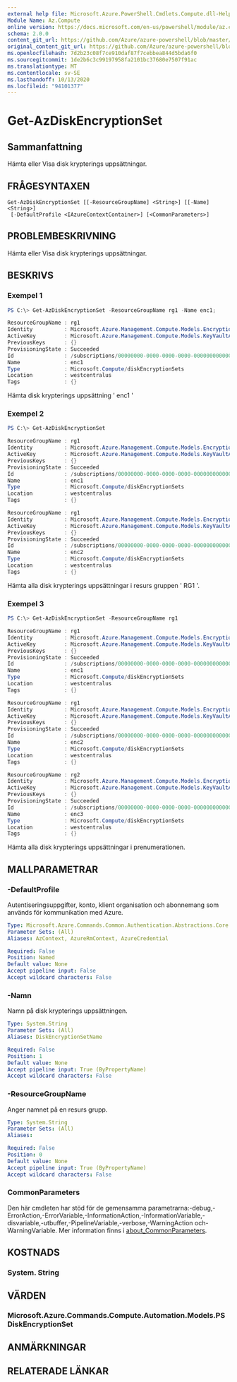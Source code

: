 ```yaml
---
external help file: Microsoft.Azure.PowerShell.Cmdlets.Compute.dll-Help.xml
Module Name: Az.Compute
online version: https://docs.microsoft.com/en-us/powershell/module/az.compute/get-azdiskencryptionset.md
schema: 2.0.0
content_git_url: https://github.com/Azure/azure-powershell/blob/master/src/Compute/Compute/help/Get-AzDiskEncryptionSet.md
original_content_git_url: https://github.com/Azure/azure-powershell/blob/master/src/Compute/Compute/help/Get-AzDiskEncryptionSet.md
ms.openlocfilehash: 7d2b23c08f7ce910daf87f7cebbea844d5bda6f0
ms.sourcegitcommit: 1de2b6c3c99197958fa2101bc37680e7507f91ac
ms.translationtype: MT
ms.contentlocale: sv-SE
ms.lasthandoff: 10/13/2020
ms.locfileid: "94101377"
---
```

# Get-AzDiskEncryptionSet

## Sammanfattning
Hämta eller Visa disk krypterings uppsättningar.

## FRÅGESYNTAXEN

```
Get-AzDiskEncryptionSet [[-ResourceGroupName] <String>] [[-Name] <String>]
 [-DefaultProfile <IAzureContextContainer>] [<CommonParameters>]
```

## PROBLEMBESKRIVNING
Hämta eller Visa disk krypterings uppsättningar.

## BESKRIVS

### Exempel 1
```powershell
PS C:\> Get-AzDiskEncryptionSet -ResourceGroupName rg1 -Name enc1;

ResourceGroupName : rg1
Identity          : Microsoft.Azure.Management.Compute.Models.EncryptionSetIdentity
ActiveKey         : Microsoft.Azure.Management.Compute.Models.KeyVaultAndKeyReference
PreviousKeys      : {}
ProvisioningState : Succeeded
Id                : /subscriptions/00000000-0000-0000-0000-000000000000/resourceGroups/rg1/providers/Microsoft.Compute/diskEncryptionSets/enc1
Name              : enc1
Type              : Microsoft.Compute/diskEncryptionSets
Location          : westcentralus
Tags              : {}
```

Hämta disk krypterings uppsättning ' enc1 '

### Exempel 2
```powershell
PS C:\> Get-AzDiskEncryptionSet

ResourceGroupName : rg1
Identity          : Microsoft.Azure.Management.Compute.Models.EncryptionSetIdentity
ActiveKey         : Microsoft.Azure.Management.Compute.Models.KeyVaultAndKeyReference
PreviousKeys      : {}
ProvisioningState : Succeeded
Id                : /subscriptions/00000000-0000-0000-0000-000000000000/resourceGroups/rg1/providers/Microsoft.Compute/diskEncryptionSets/enc1
Name              : enc1
Type              : Microsoft.Compute/diskEncryptionSets
Location          : westcentralus
Tags              : {}

ResourceGroupName : rg1
Identity          : Microsoft.Azure.Management.Compute.Models.EncryptionSetIdentity
ActiveKey         : Microsoft.Azure.Management.Compute.Models.KeyVaultAndKeyReference
PreviousKeys      : {}
ProvisioningState : Succeeded
Id                : /subscriptions/00000000-0000-0000-0000-000000000000/resourceGroups/rg1/providers/Microsoft.Compute/diskEncryptionSets/enc2
Name              : enc2
Type              : Microsoft.Compute/diskEncryptionSets
Location          : westcentralus
Tags              : {}
```

Hämta alla disk krypterings uppsättningar i resurs gruppen ' RG1 '.

### Exempel 3
```powershell
PS C:\> Get-AzDiskEncryptionSet -ResourceGroupName rg1

ResourceGroupName : rg1
Identity          : Microsoft.Azure.Management.Compute.Models.EncryptionSetIdentity
ActiveKey         : Microsoft.Azure.Management.Compute.Models.KeyVaultAndKeyReference
PreviousKeys      : {}
ProvisioningState : Succeeded
Id                : /subscriptions/00000000-0000-0000-0000-000000000000/resourceGroups/rg1/providers/Microsoft.Compute/diskEncryptionSets/enc1
Name              : enc1
Type              : Microsoft.Compute/diskEncryptionSets
Location          : westcentralus
Tags              : {}

ResourceGroupName : rg1
Identity          : Microsoft.Azure.Management.Compute.Models.EncryptionSetIdentity
ActiveKey         : Microsoft.Azure.Management.Compute.Models.KeyVaultAndKeyReference
PreviousKeys      : {}
ProvisioningState : Succeeded
Id                : /subscriptions/00000000-0000-0000-0000-000000000000/resourceGroups/rg1/providers/Microsoft.Compute/diskEncryptionSets/enc2
Name              : enc2
Type              : Microsoft.Compute/diskEncryptionSets
Location          : westcentralus
Tags              : {}

ResourceGroupName : rg2
Identity          : Microsoft.Azure.Management.Compute.Models.EncryptionSetIdentity
ActiveKey         : Microsoft.Azure.Management.Compute.Models.KeyVaultAndKeyReference
PreviousKeys      : {}
ProvisioningState : Succeeded
Id                : /subscriptions/00000000-0000-0000-0000-000000000000/resourceGroups/rg1/providers/Microsoft.Compute/diskEncryptionSets/enc3
Name              : enc3
Type              : Microsoft.Compute/diskEncryptionSets
Location          : westcentralus
Tags              : {}
```

Hämta alla disk krypterings uppsättningar i prenumerationen.

## MALLPARAMETRAR

### -DefaultProfile
Autentiseringsuppgifter, konto, klient organisation och abonnemang som används för kommunikation med Azure.

```yaml
Type: Microsoft.Azure.Commands.Common.Authentication.Abstractions.Core.IAzureContextContainer
Parameter Sets: (All)
Aliases: AzContext, AzureRmContext, AzureCredential

Required: False
Position: Named
Default value: None
Accept pipeline input: False
Accept wildcard characters: False
```

### -Namn
Namn på disk krypterings uppsättningen.

```yaml
Type: System.String
Parameter Sets: (All)
Aliases: DiskEncryptionSetName

Required: False
Position: 1
Default value: None
Accept pipeline input: True (ByPropertyName)
Accept wildcard characters: False
```

### -ResourceGroupName
Anger namnet på en resurs grupp.

```yaml
Type: System.String
Parameter Sets: (All)
Aliases:

Required: False
Position: 0
Default value: None
Accept pipeline input: True (ByPropertyName)
Accept wildcard characters: False
```

### CommonParameters
Den här cmdleten har stöd för de gemensamma parametrarna:-debug,-ErrorAction,-ErrorVariable,-InformationAction,-InformationVariable,-disvariable,-utbuffer,-PipelineVariable,-verbose,-WarningAction och-WarningVariable. Mer information finns i [about_CommonParameters](http://go.microsoft.com/fwlink/?LinkID=113216).

## KOSTNADS

### System. String

## VÄRDEN

### Microsoft.Azure.Commands.Compute.Automation.Models.PSDiskEncryptionSet

## ANMÄRKNINGAR

## RELATERADE LÄNKAR
